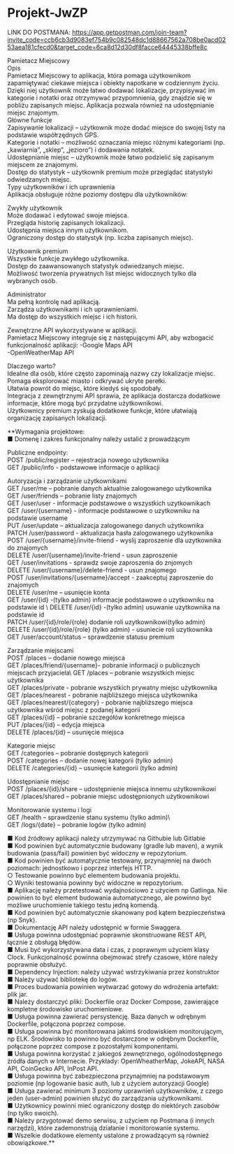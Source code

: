 # Projekt-JwZP

LINK DO POSTMANA:
https://app.getpostman.com/join-team?invite_code=ccb6cb3d9083ef754b9c082548dc1d88667562a708be0acd0253aea181cfecd0&target_code=6ca8d12d30df8facce64445338bffe8c

Pamietacz Miejscowy\
Opis\
Pamietacz Miejscowy to aplikacja, która pomaga użytkownikom zapamiętywać ciekawe miejsca i obiekty napotkane w codziennym życiu. Dzięki niej użytkownik może łatwo dodawać lokalizacje, przypisywać im kategorie i notatki oraz otrzymywać przypomnienia, gdy znajdzie się w pobliżu zapisanych miejsc. Aplikacja pozwala również na udostępnianie miejsc znajomym.\
Główne funkcje\
Zapisywanie lokalizacji – użytkownik może dodać miejsce do swojej listy na podstawie współrzędnych GPS.\
Kategorie i notatki – możliwość oznaczania miejsc różnymi kategoriami (np. „kawiarnia”, „sklep”, „jezioro”) i dodawania notatek.\
Udostępnianie miejsc – użytkownik może łatwo podzielić się zapisanym miejscem ze znajomymi.\
Dostęp do statystyk – użytkownik premium może przeglądać statystyki odwiedzanych miejsc.\
Typy użytkowników i ich uprawnienia\
Aplikacja obsługuje różne poziomy dostępu dla użytkowników:

Zwykły użytkownik\
Może dodawać i edytować swoje miejsca.\
Przegląda historię zapisanych lokalizacji.\
Udostępnia miejsca innym użytkownikom.\
Ograniczony dostęp do statystyk (np. liczba zapisanych miejsc).

Użytkownik premium\
Wszystkie funkcje zwykłego użytkownika.\
Dostęp do zaawansowanych statystyk odwiedzanych miejsc.\
Możliwość tworzenia prywatnych list miejsc widocznych tylko dla wybranych osób.

Administrator\
Ma pełną kontrolę nad aplikacją.\
Zarządza użytkownikami i ich uprawnieniami.\
Ma dostęp do wszystkich miejsc i ich historii.

Zewnętrzne API wykorzystywane w aplikacji.\
Pamietacz Miejscowy integruje się z następującymi API, aby wzbogacić funkcjonalność aplikacji:
-Google Maps API\
-OpenWeatherMap API

Dlaczego warto?\
Idealne dla osób, które często zapominają nazwy czy lokalizacje miejsc.\
Pomaga eksplorować miasto i odkrywać ukryte perełki.\
Ułatwia powrót do miejsc, które kiedyś się spodobały.\
Integracja z zewnętrznymi API sprawia, że aplikacja dostarcza dodatkowe informacje, które mogą być przydatne użytkownikowi.\
Użytkownicy premium zyskują dodatkowe funkcje, które ułatwiają organizację zapisanych lokalizacji.


**Wymagania projektowe:\
■ Domenę i zakres funkcjonalny należy ustalić z prowadzącym

Publiczne endpointy:\
POST /public/register – rejestracja nowego użytkownika\
GET /public/info - podstawowe informacje o aplikacji

Autoryzacja i zarządzanie użytkownikami\
GET /user/me – pobranie danych aktualnie zalogowanego użytkownika\
GET /user/friends – pobranie listy znajomych\
GET /user/user - informacje podstawowe o wszystkich uzytkownikach\
GET /user/{username} - informacje podstawowe o uzytkowniku na podstawie username\
PUT /user/update – aktualizacja zalogowanego danych użytkownika\
PATCH /user/password - aktualizacja hasła zalogowanego użytkownika\
POST /user/{username}/invite-friend - wyslij zaproszenie dla uzytkownika do znajomych\
DELETE /user/{username}/invite-friend - usun zaproszenie\
GET /user/invitations - sprawdz swoje zaproszenia do znjomych\
DELETE /user/{username}/delete-friend - usun znajomego\
POST /user/invitations/{username}/accept - zaakceptuj zaproszenie do znajomych\
DELETE /user/me – usunięcie konta\
GET /user/{id} -(tylko admin) informacje podstawowe o uzytkowniku na podstawie id \ 
DELETE /user/{id} -(tylko admin) usuwanie uzytkownika na podstawie id\
PATCH /user/{id}/role/{role} dodanie roli uzytkownikowi(tylko admin)\
DELETE /user/{id}/role/{role} (tylko admin) - usuniecie roli uzytkownika \
GET /user/account/status – sprawdzenie statusu premium


Zarządzanie miejscami\
POST /places – dodanie nowego miejsca\
GET /places/friend/{username}- pobranie informacji o publicznych miejscach przyjaciela\ 
GET /places – pobranie wszystkich miejsc użytkownika\
GET /places/private - pobranie wszystkich prywatny miejsc użytkownika\
GET /places/nearest - pobranie najbliższego miejsca użytkownika\
GET /places/nearest/{category} - pobranie najbliższego miejsca użytkownika wśród miejsc z podanej kategorii\
GET /places/{id} – pobranie szczegółów konkretnego miejsca\
PUT /places/{id} – edycja miejsca\
DELETE /places/{id} – usunięcie miejsca


Kategorie miejsc\
GET /categories – pobranie dostępnych kategorii\
POST /categories – dodanie nowej kategorii (tylko admin)\
DELETE /categories/{id} – usunięcie kategorii (tylko admin)


Udostępnianie miejsc\
POST /places/{id}/share – udostępnienie miejsca innemu użytkownikowi\
GET /places/shared – pobranie miejsc udostępnionych użytkownikowi

Monitorowanie systemu i logi\
GET /health – sprawdzenie stanu systemu  (tylko admin)\  
GET /logs/{date} – pobranie logów (tylko admin)


■ Kod źródłowy aplikacji należy utrzymywać na Githubie lub Gitlabie\
■ Kod powinien być automatycznie budowany (gradle lub maven), a wynik
budowania (pass/fail) powinien być widoczny w repozytorium.\
■ Kod powinien być automatycznie testowany, przynajmniej na dwóch
poziomach: jednostkowo i poprzez interfejs HTTP.\
○ Testowanie powinno być elementem budowania projektu.\
○ Wyniki testowania powinny być widoczne w repozytorium.\
■ Aplikację należy przetestować wydajnościowo z użyciem np Gatlinga.
Nie powinien to być element budowania automatycznego, ale powinno być
możliwe uruchomienie takiego testu jedną komendą.\
■ Kod powinien być automatycznie skanowany pod kątem bezpieczeństwa (np
Snyk).\
■ Dokumentację API należy udostępnić w formie Swaggera.\
■ Usługa powinna udostępniać poprawnie skonstruowane REST API, łącznie z
obsługą błędów.\
■ Musi być wykorzystywana data i czas, z poprawnym użyciem klasy Clock.
Funkcjonalność powinna obejmować strefy czasowe, które należy poprawnie
obsłużyć.\
■ Dependency Injection: należy używać wstrzykiwania przez konstruktor\
■ Należy używać bibliotekę do logów.\
■ Proces budowania powinien wytwarzać gotowy do wdrożenia artefakt: plik jar.\
■ Należy dostarczyć pliki: Dockerfile oraz Docker Compose, zawierające
kompletne środowisko uruchomieniowe.\
■ Usługa powinna zawierać persystencję. Baza danych w odrębnym Dockerfile,
połączona poprzez compose.\
■ Usługa powinna być monitorowana jakimś środowiskiem monitorującym, np
ELK. Środowisko to powinno być dostarczone w odrębnym Dockerfile,
połączone poprzez compose z pozostałymi komponentami.\
■ Usługa powinna korzystać z jakiegoś zewnętrznego, ogólnodostępnego
źródła danych w Internecie. Przykłady: OpenWheatherMap, JokeAPI, NASA
API, CoinGecko API, InPost API.\
■ Usługa powinna być zabezpieczona przynajmniej na podstawowym poziomie
(np logowanie basic auth, lub z użyciem autoryzacji Google)\
■ Usługa zawierać minimum 3 poziomy uprawnień użytkowników, z czego jeden
(user-admin) powinien służyć do zarządzania użytkownikami.\
■ Użytkownicy powinni mieć ograniczony dostęp do niektórych zasobów (np
tylko swoich).\
■ Należy przygotować demo serwisu, z użyciem np Postmana (i innych
narzędzi), które zademonstrują działanie i monitorowanie systemu.\
■ Wszelkie dodatkowe elementy ustalone z prowadzącym są również
obowiązkowe.**
